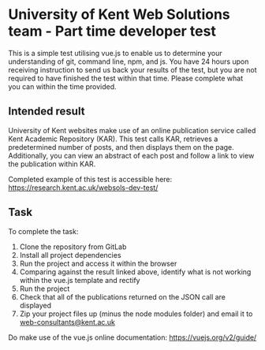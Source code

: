 # University of Kent Web Solutions team - Part time developer test

This is a simple test utilising vue.js to enable us to determine your understanding of git, command line, npm, and js. You have 24 hours upon receiving instruction to send us back your results of the test, but you are not required to have finished the test within that time. Please complete what you can within the time provided.

## Intended result
University of Kent websites make use of an online publication service called Kent Academic Repository (KAR). This test calls KAR, retrieves a predetermined number of posts, and then displays them on the page. Additionally, you can view an abstract of each post and follow a link to view the publication within KAR.

Completed example of this test is accessible here: https://research.kent.ac.uk/websols-dev-test/

## Task
To complete the task:
1. Clone the repository from GitLab
2. Install all project dependencies
3. Run the project and access it within the browser
4. Comparing against the result linked above, identify what is not working within the vue.js template and rectify
5. Run the project
6. Check that all of the publications returned on the JSON call are displayed
7. Zip your project files up (minus the node modules folder) and email it to web-consultants@kent.ac.uk

Do make use of the vue.js online documentation: https://vuejs.org/v2/guide/
